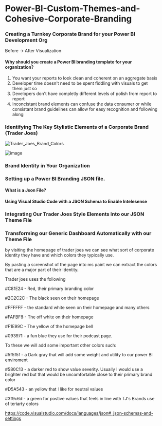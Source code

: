 # Power-BI-Custom-Themes-and-Cohesive-Corporate-Branding

### Creating a Turnkey Corporate Brand for your Power BI Development Org

Before -> After Visualization

#### Why should you create a Power BI branding template for your organization?
1. You want your reports to look clean and coherent on an aggregate basis
2. Developer time doesn't need to be spent fiddling with visuals to get them just so
3. Developers don't have completly different levels of polish from report to report
4. Inconcistant brand elements can confuse the data consumer or while consistant brand guidelines can allow for easy recognition and following along

### Identifying The Key Stylistic Elements of a Corporate Brand (Trader Joes)

![Trader_Joes_Brand_Colors](https://github.com/user-attachments/assets/b4be42de-2377-4efd-ba5d-df84f3d82c91)


![image](https://github.com/user-attachments/assets/551adbac-8af2-4c9d-864f-64bae88b1817)


### Brand Identity in Your Organization



### Setting up a Power BI Branding JSON file.

#### What is a Json File?

#### Using Visual Studio Code with a JSON Schema to Enable Intelesense 






### Integrating Our Trader Joes Style Elements Into our JSON Theme File

### Transforming our Generic Dashboard Automatically with our Theme File


by visiting the homepage of trader joes we can see what sort of corporate identity they have and which colors they typically use. 

By pasting a screenshot of the page into ms paint we can extract the colors that are a major part of their identity. 

Trader joes uses the following

#C81E24 - Red, their primary branding color

#2C2C2C - The black seen on their homepage

#FFFFFF - the standard white seen on their homepage and many others

#FAFBF8 - The off white on their homepage

#F1E99C - The yellow of the homepage bell



#093971 - a fun blue they use for their podcast page. 

To these we will add some important other colors such:

#5f5f5f - a Dark gray that will add some weight and utility to our power BI enviroment

#580C13 - a darker red to show value severity. Usually I would use a brighter red but that would be uncomfortable close to their primary brand color

#D5A543 - an yellow that I like for neutral values

#3f9c6d - a green for postive values that feels in line with TJ's Brands use of teriarty colors




https://code.visualstudio.com/docs/languages/json#_json-schemas-and-settings

